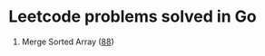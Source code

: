 # Leetcode problems solved in Go
1. Merge Sorted Array ([88](https://leetcode.com/problems/merge-sorted-array/))
